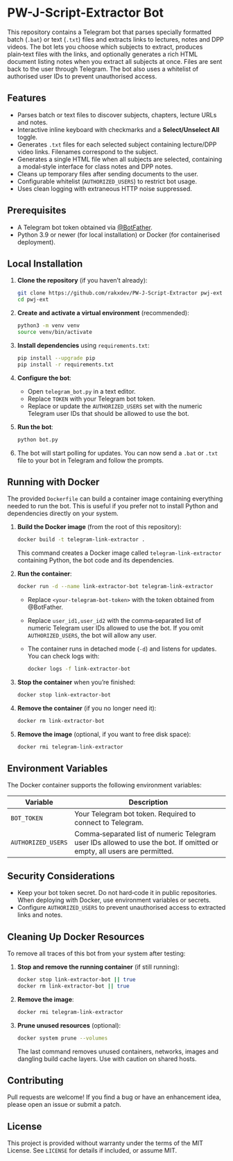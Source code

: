 # PW-J-Script-Extractor Bot

This repository contains a Telegram bot that parses specially formatted
batch (`.bat`) or text (`.txt`) files and extracts links to lectures,
notes and DPP videos.  The bot lets you choose which subjects to
extract, produces plain‑text files with the links, and optionally
generates a rich HTML document listing notes when you extract all
subjects at once.  Files are sent back to the user through
Telegram.  The bot also uses a whitelist of authorised user IDs to
prevent unauthorised access.

## Features

* Parses batch or text files to discover subjects, chapters, lecture
  URLs and notes.
* Interactive inline keyboard with checkmarks and a **Select/Unselect
  All** toggle.
* Generates `.txt` files for each selected subject containing
  lecture/DPP video links.  Filenames correspond to the subject.
* Generates a single HTML file when all subjects are selected,
  containing a modal‑style interface for class notes and DPP notes.
* Cleans up temporary files after sending documents to the user.
* Configurable whitelist (`AUTHORIZED_USERS`) to restrict bot usage.
* Uses clean logging with extraneous HTTP noise suppressed.

## Prerequisites

* A Telegram bot token obtained via [@BotFather](https://core.telegram.org/bots#botfather).
* Python 3.9 or newer (for local installation) or Docker (for
  containerised deployment).

## Local Installation

1. **Clone the repository** (if you haven’t already):

   ```bash
   git clone https://github.com/rakxdev/PW-J-Script-Extractor pwj-ext
   cd pwj-ext
   ```

2. **Create and activate a virtual environment** (recommended):

   ```bash
   python3 -m venv venv
   source venv/bin/activate
   ```

3. **Install dependencies** using `requirements.txt`:

   ```bash
   pip install --upgrade pip
   pip install -r requirements.txt
   ```

4. **Configure the bot**:

   * Open `telegram_bot.py` in a text editor.
   * Replace `TOKEN` with your Telegram bot token.
   * Replace or update the `AUTHORIZED_USERS` set with the numeric
     Telegram user IDs that should be allowed to use the bot.

5. **Run the bot**:

   ```bash
   python bot.py
   ```

6. The bot will start polling for updates.  You can now send a `.bat`
   or `.txt` file to your bot in Telegram and follow the prompts.

## Running with Docker

The provided `Dockerfile` can build a container image containing
everything needed to run the bot.  This is useful if you prefer not
to install Python and dependencies directly on your system.

1. **Build the Docker image** (from the root of this repository):

   ```bash
   docker build -t telegram-link-extractor .
   ```

   This command creates a Docker image called
   `telegram-link-extractor` containing Python, the bot code and its
   dependencies.

2. **Run the container**:

   ```bash
   docker run -d --name link-extractor-bot telegram-link-extractor
   ```

   * Replace `<your-telegram-bot-token>` with the token obtained from
     @BotFather.
   * Replace `user_id1,user_id2` with the comma‑separated list of
     numeric Telegram user IDs allowed to use the bot.  If you omit
     `AUTHORIZED_USERS`, the bot will allow any user.
   * The container runs in detached mode (`-d`) and listens for
     updates.  You can check logs with:

     ```bash
     docker logs -f link-extractor-bot
     ```

3. **Stop the container** when you’re finished:

   ```bash
   docker stop link-extractor-bot
   ```

4. **Remove the container** (if you no longer need it):

   ```bash
   docker rm link-extractor-bot
   ```

5. **Remove the image** (optional, if you want to free disk space):

   ```bash
   docker rmi telegram-link-extractor
   ```

## Environment Variables

The Docker container supports the following environment variables:

| Variable           | Description                                                                                                              |
| ------------------ | ------------------------------------------------------------------------------------------------------------------------ |
| `BOT_TOKEN`        | Your Telegram bot token.  Required to connect to Telegram.                                                               |
| `AUTHORIZED_USERS` | Comma‑separated list of numeric Telegram user IDs allowed to use the bot.  If omitted or empty, all users are permitted. |

## Security Considerations

* Keep your bot token secret.  Do not hard‑code it in public
  repositories.  When deploying with Docker, use environment
  variables or secrets.
* Configure `AUTHORIZED_USERS` to prevent unauthorised access to
  extracted links and notes.

## Cleaning Up Docker Resources

To remove all traces of this bot from your system after testing:

1. **Stop and remove the running container** (if still running):

   ```bash
   docker stop link-extractor-bot || true
   docker rm link-extractor-bot || true
   ```

2. **Remove the image**:

   ```bash
   docker rmi telegram-link-extractor
   ```

3. **Prune unused resources** (optional):

   ```bash
   docker system prune --volumes
   ```

   The last command removes unused containers, networks, images and
   dangling build cache layers.  Use with caution on shared hosts.

## Contributing

Pull requests are welcome!  If you find a bug or have an enhancement
idea, please open an issue or submit a patch.

## License

This project is provided without warranty under the terms of the MIT
License.  See `LICENSE` for details if included, or assume MIT.
